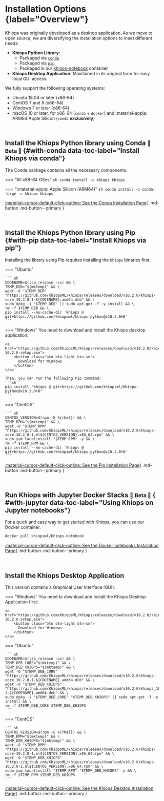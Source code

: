 # Installation Options {label="Overview"}

Khiops was originally developed as a desktop application. As we move to open source, we are diversifying the installation options to meet different needs:

  - **Khiops Python Library**:
    - Packaged via [`conda`][conda]
    - Packaged via [`pip`][pip]
    - Packaged in our [khiops-notebook][notebooks] container
  - **Khiops Desktop Application**: Maintained in its original form for easy local GUI access.

  [conda]: #with-conda
  [pip]: #with-pip
  [notebooks]: #with-jupyter
  [nocode]: nocode.md

We fully support the following operating systems:

- Ubuntu 18.04 or later (x86-64) 
- CentOS 7 and 8 (x86-64)
- Windows 7 or later (x86-64)
- macOS 10 or later, for x86-64 (`conda` + `docker`) and :material-apple: ARM64 Apple Silicon (`conda` **exclusively**)

<br>

## Install the Khiops Python library using Conda <small>  🚧 Beta 🚧 </small> {#with-conda data-toc-label="Install Khiops via conda"}

The Conda package contains all the necessary components. 

=== "All x86-64 OSes"
    ``` sh
    conda install -c khiops khiops
    ```

=== ":material-apple: Apple Silicon (ARM64)"
    ``` sh
    conda install -c conda-forge -c khiops khiops
    ```

[:material-cursor-default-click-outline: See the Conda Installation Page](/setup/conda/){ .md-button .md-button--primary }

<br>

## Install the Khiops Python library using Pip {#with-pip data-toc-label="Install Khiops via pip"}

Installing the library using Pip requires installing the `khiops` binaries first.

=== "Ubuntu"
    
    ``` sh
    CODENAME=$(lsb_release -cs) && \
    TEMP_DEB="$(mktemp)" && \
    wget -O "$TEMP_DEB" "https://github.com/KhiopsML/khiops/releases/download/v10.2.0/khiops-core_10.2.0-1-${CODENAME}.amd64.deb" && \
    sudo dpkg -i "$TEMP_DEB" || sudo apt-get -f -y install && \
    rm -f $TEMP_DEB && \
    pip install --no-cache-dir 'khiops @ git+https://github.com/khiopsml/khiops-python@v10.2.0+0'
    ```


=== "Windows"
    You need to download and install the Khiops desktop application:

    <a href="https://github.com/KhiopsML/khiops/releases/download/v10.2.0/khiops-10.2.0-setup.exe">
        <button class="btn btn-light btn-sm">
          Download for Windows
        </button>
    </a>

    Then, you can run the following Pip command:
    ```sh
    pip install "khiops @ git+https://github.com/khiopsml/khiops-python@v10.2.0+0"
    ```

=== "CentOS"
    
    ``` sh
    CENTOS_VERSION=$(rpm -E %{rhel}) && \
    TEMP_RPM="$(mktemp)" && \
    wget -O "$TEMP_RPM" "https://github.com/KhiopsML/khiops/releases/download/v10.2.0/khiops-core-10.2.0-1.el${CENTOS_VERSION}.x86_64.rpm" && \
    sudo yum localinstall "$TEMP_RPM" -y && \
    rm -f $TEMP_RPM && \
    pip install --no-cache-dir 'khiops @ git+https://github.com/khiopsml/khiops-python@v10.2.0+0'
    ```

[:material-cursor-default-click-outline: See the Pip Installation Page](/setup/pip/){ .md-button .md-button--primary }

<br>

## Run Khiops with Jupyter Docker Stacks <small>  🚧 Beta 🚧 </small> { #with-jupyter  data-toc-label="Using Khiops on Jupyter notebooks"}

For a quick and easy way to get started with Khiops, you can use our Docker container. 

```bash
docker pull khiopsml/khiops-notebook
```

[:material-cursor-default-click-outline: See the Docker notebooks Installation Page](/setup/khiops-notebook/){ .md-button .md-button--primary }

<br>
  
## Install the Khiops Desktop Application

This version contains a Graphical User Interface (GUI). 


=== "Windows"
    You need to download and install the Khiops Desktop Application first:

    <a href="https://github.com/KhiopsML/khiops/releases/download/v10.2.0/khiops-10.2.0-setup.exe">
        <button class="btn btn-light btn-sm">
          Download for Windows
        </button>
    </a>
    
=== "Ubuntu"
    
    ``` sh
    CODENAME=$(lsb_release -cs) && \
    TEMP_DEB_CORE="$(mktemp)" && \
    TEMP_DEB_KHIOPS="$(mktemp)" && \
    wget -O "$TEMP_DEB_CORE" "https://github.com/KhiopsML/khiops/releases/download/v10.2.0/khiops-core_10.2.0-1-${CODENAME}.amd64.deb" && \
    wget -O "$TEMP_DEB_KHIOPS" "https://github.com/KhiopsML/khiops/releases/download/v10.2.0/khiops_10.2.0-1-${CODENAME}.amd64.deb" && \
    sudo dpkg -i "$TEMP_DEB_CORE" "$TEMP_DEB_KHIOPS" || sudo apt-get -f -y install && \
    rm -f $TEMP_DEB_CORE $TEMP_DEB_KHIOPS
    ```


=== "CentOS"
    
    ``` sh
    CENTOS_VERSION=$(rpm -E %{rhel}) && \
    TEMP_RPM="$(mktemp)" && \
    TEMP_DEB_KHIOPS="$(mktemp)" && \
    wget -O "$TEMP_RPM" "https://github.com/KhiopsML/khiops/releases/download/v10.2.0/khiops-core-10.2.0-1.el${CENTOS_VERSION}.x86_64.rpm" && \
    wget -O "$TEMP_DEB_KHIOPS" "https://github.com/KhiopsML/khiops/releases/download/v10.2.0/khiops-10.2.0-1.el${CENTOS_VERSION}.x86_64.rpm" && \
    sudo yum localinstall "$TEMP_RPM" "$TEMP_DEB_KHIOPS" -y && \
    rm -f $TEMP_RPM $TEMP_DEB_KHIOPS    ```
    ```
    
[:material-cursor-default-click-outline: See the Khiops Desktop Installation Page](/setup/nocode/){ .md-button .md-button--primary }
